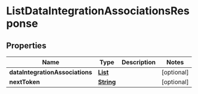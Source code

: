 

# ListDataIntegrationAssociationsResponse


## Properties

| Name | Type | Description | Notes |
|------------ | ------------- | ------------- | -------------|
|**dataIntegrationAssociations** | [**List**](List.md) |  |  [optional] |
|**nextToken** | [**String**](String.md) |  |  [optional] |



